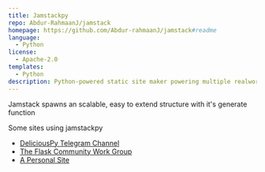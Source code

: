 ```yaml
---
title: Jamstackpy
repo: Abdur-RahmaanJ/jamstack
homepage: https://github.com/Abdur-rahmaanJ/jamstack#readme
language:
  - Python
license:
  - Apache-2.0
templates:
  - Python  
description: Python-powered static site maker powering multiple realworld sites
---
```


Jamstack spawns an scalable, easy to extend structure with it's generate function

Some sites using jamstackpy

- [DeliciousPy Telegram Channel](https://deliciouspy.github.io/)
- [The Flask Community Work Group](https://flaskcwg.github.io/)
- [A Personal Site](https://compileralchemy.github.io/)
